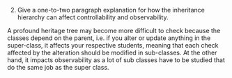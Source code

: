 2. Give a one-to-two paragraph explanation for how the inheritance
hierarchy can affect controllability and observability.

A profound heritage tree may become more difficult to check because the classes depend on the parent, i.e. if you alter or update anything in the super-class, it affects your respective students, meaning that each check affected by the alteration should be modified in sub-classes. At the other hand, it impacts observability as a lot of sub classes have to be studied that do the same job as the super class.